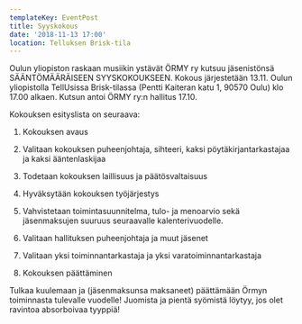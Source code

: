 ```yaml
---
templateKey: EventPost
title: Syyskokous
date: '2018-11-13 17:00'
location: Telluksen Brisk-tila
---
```

Oulun yliopiston raskaan musiikin ystävät ÖRMY ry kutsuu jäsenistönsä SÄÄNTÖMÄÄRÄISEEN SYYSKOKOUKSEEN. Kokous järjestetään 13.11. Oulun yliopistolla TellUsissa Brisk-tilassa (Pentti Kaiteran katu 1, 90570 Oulu) klo 17.00 alkaen. Kutsun antoi ÖRMY ry:n hallitus 17.10.



Kokouksen esityslista on seuraava:



1. Kokouksen avaus

2. Valitaan kokouksen puheenjohtaja, sihteeri, kaksi pöytäkirjantarkastajaa ja kaksi ääntenlaskijaa

3. Todetaan kokouksen laillisuus ja päätösvaltaisuus

4. Hyväksytään kokouksen työjärjestys

5. Vahvistetaan toimintasuunnitelma, tulo- ja menoarvio sekä jäsenmaksujen suuruus seuraavalle kalenterivuodelle.

6. Valitaan hallituksen puheenjohtaja ja muut jäsenet

7. Valitaan yksi toiminnantarkastaja ja yksi varatoiminnantarkastaja

8. Kokouksen päättäminen



Tulkaa kuulemaan ja (jäsenmaksunsa maksaneet) päättämään Örmyn toiminnasta tulevalle vuodelle! Juomista ja pientä syömistä löytyy, jos olet ravintoa absorboivaa tyyppiä!
